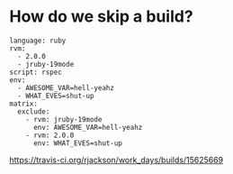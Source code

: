 
# How do we skip a build?

```
language: ruby
rvm:
  - 2.0.0
  - jruby-19mode
script: rspec
env:
  - AWESOME_VAR=hell-yeahz
  - WHAT_EVES=shut-up
matrix:
  exclude:
    - rvm: jruby-19mode
      env: AWESOME_VAR=hell-yeahz
    - rvm: 2.0.0
      env: WHAT_EVES=shut-up
```

https://travis-ci.org/rjackson/work_days/builds/15625669

